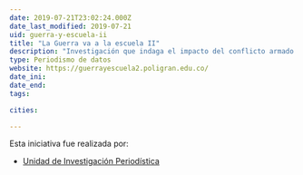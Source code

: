 ```yaml
---
date: 2019-07-21T23:02:24.000Z
date_last_modified: 2019-07-21
uid: guerra-y-escuela-ii
title: "La Guerra va a la escuela II"
description: "Investigación que indaga el impacto del conflicto armado en la educación básica y media de Putumayo, Caquetá y Antioquia; departamentos con altos índices de hechos violentos ocurridos en la dinámica del conflicto."
type: Periodismo de datos
website: https://guerrayescuela2.poligran.edu.co/
date_ini: 
date_end: 
tags:

cities: 

---
```


Esta iniciativa fue realizada por:

- [Unidad de Investigación Periodística](/organizaciones/unidad-investigacion-periodistica)
